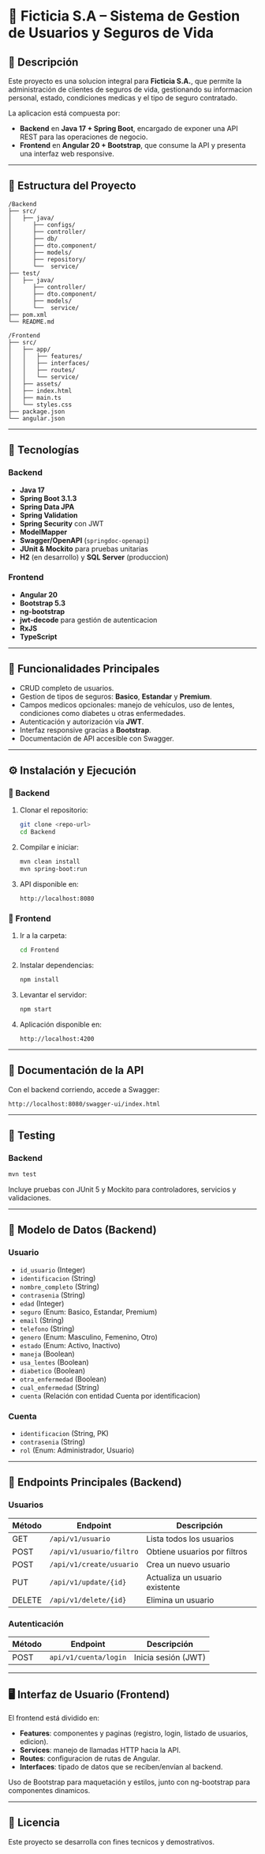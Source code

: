 # 📄 Ficticia S.A – Sistema de Gestion de Usuarios y Seguros de Vida

## 📝 Descripción

Este proyecto es una solucion integral para **Ficticia S.A.**, que permite la administración de clientes de seguros de vida, gestionando su informacion personal, estado, condiciones medicas y el tipo de seguro contratado.

La aplicacion está compuesta por:
- **Backend** en **Java 17 + Spring Boot**, encargado de exponer una API REST para las operaciones de negocio.
- **Frontend** en **Angular 20 + Bootstrap**, que consume la API y presenta una interfaz web responsive.

---

## 📂 Estructura del Proyecto

```
/Backend
├── src/
│   ├── java/
│      ├── configs/    
│      ├── controller/   
│      ├── db/  
│      ├── dto.component/     
│      ├── models/ 
│      ├── repository/ 
│      └──  service/ 
├── test/
│   ├── java/  
│      ├── controller/   
│      ├── dto.component/     
│      ├── models/ 
│      └──  service/  
├── pom.xml
└── README.md

/Frontend
├── src/
│   ├── app/
│   │   ├── features/    
│   │   ├── interfaces/   
│   │   ├── routes/       
│   │   └── service/      
│   ├── assets/
│   ├── index.html
│   ├── main.ts
│   └── styles.css
├── package.json
└── angular.json
```

---

## 🚀 Tecnologías

### Backend
- **Java 17**
- **Spring Boot 3.1.3**
- **Spring Data JPA**
- **Spring Validation**
- **Spring Security** con JWT
- **ModelMapper**
- **Swagger/OpenAPI** (`springdoc-openapi`)
- **JUnit & Mockito** para pruebas unitarias
- **H2** (en desarrollo) y **SQL Server** (produccion)

### Frontend
- **Angular 20**
- **Bootstrap 5.3**
- **ng-bootstrap**
- **jwt-decode** para gestión de autenticacion
- **RxJS**
- **TypeScript**

---

## 📌 Funcionalidades Principales

- CRUD completo de usuarios.
- Gestion de tipos de seguros: **Basico**, **Estandar** y **Premium**.
- Campos medicos opcionales: manejo de vehículos, uso de lentes, condiciones como diabetes u otras enfermedades.
- Autenticación y autorización vía **JWT**.
- Interfaz responsive gracias a **Bootstrap**.
- Documentación de API accesible con Swagger.

---

## ⚙️ Instalación y Ejecución

### 🔹 Backend

1. Clonar el repositorio:
   ```bash
   git clone <repo-url>
   cd Backend
   ```

2. Compilar e iniciar:
   ```bash
   mvn clean install
   mvn spring-boot:run
   ```

3. API disponible en:
   ```
   http://localhost:8080
   ```

### 🔹 Frontend

1. Ir a la carpeta:
   ```bash
   cd Frontend
   ```

2. Instalar dependencias:
   ```bash
   npm install
   ```

3. Levantar el servidor:
   ```bash
   npm start
   ```

4. Aplicación disponible en:
   ```
   http://localhost:4200
   ```

---

## 📖 Documentación de la API

Con el backend corriendo, accede a Swagger:
```
http://localhost:8080/swagger-ui/index.html
```

---

## 🧪 Testing

### Backend
```bash
mvn test
```
Incluye pruebas con JUnit 5 y Mockito para controladores, servicios y validaciones.

---

## 📂 Modelo de Datos (Backend)

### Usuario
- `id_usuario` (Integer)
- `identificacion` (String)
- `nombre_completo` (String)
- `contrasenia` (String)
- `edad` (Integer)
- `seguro` (Enum: Basico, Estandar, Premium)
- `email` (String)
- `telefono` (String)
- `genero` (Enum: Masculino, Femenino, Otro)
- `estado` (Enum: Activo, Inactivo)
- `maneja` (Boolean)
- `usa_lentes` (Boolean)
- `diabetico` (Boolean)
- `otra_enfermedad` (Boolean)
- `cual_enfermedad` (String)
- `cuenta` (Relación con entidad Cuenta por identificacion)

### Cuenta
- `identificacion` (String, PK)
- `contrasenia` (String)
- `rol` (Enum: Administrador, Usuario)

---

## 📌 Endpoints Principales (Backend)

### Usuarios
| Método | Endpoint | Descripción                    |
|--------|----------|--------------------------------|
| GET    | `/api/v1/usuario` | Lista todos los usuarios       |
| POST   | `/api/v1/usuario/filtro` | Obtiene usuarios por filtros   |
| POST   | `/api/v1/create/usuario` | Crea un nuevo usuario          |
| PUT    | `/api/v1/update/{id}` | Actualiza un usuario existente |
| DELETE | `/api/v1/delete/{id}` | Elimina un usuario             |

### Autenticación
| Método | Endpoint              | Descripción |
|--------|-----------------------|-------------|
| POST | `api/v1/cuenta/login` | Inicia sesión (JWT) |

---

## 🖥️ Interfaz de Usuario (Frontend)

El frontend está dividido en:

- **Features**: componentes y paginas (registro, login, listado de usuarios, edicion).
- **Services**: manejo de llamadas HTTP hacia la API.
- **Routes**: configuracion de rutas de Angular.
- **Interfaces**: tipado de datos que se reciben/envían al backend.

Uso de Bootstrap para maquetación y estilos, junto con ng-bootstrap para componentes dinamicos.

---


## 📄 Licencia

Este proyecto se desarrolla con fines tecnicos y demostrativos.
